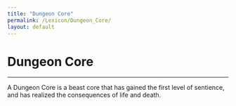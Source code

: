 ```yaml
---
title: "Dungeon Core"
permalink: /Lexicon/Dungeon_Core/
layout: default
---
```

# Dungeon Core
---
A Dungeon Core is a beast core that has gained the first level of sentience, and has realized the consequences of life and death.


